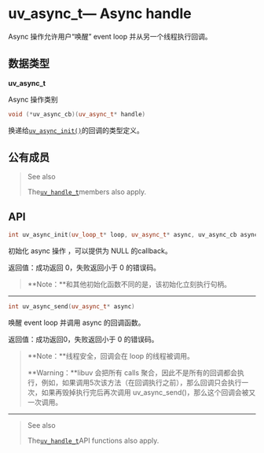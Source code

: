 # uv\_async\_t— Async handle

Async 操作允许用户“唤醒” event loop 并从另一个线程执行回调。

## 数据类型

**uv\_async\_t**

Async 操作类别

```cpp
void (*uv_async_cb)(uv_async_t* handle)
```

换递给[`uv_async_init()`](http://docs.libuv.org/en/v1.x/async.html#c.uv_async_init)的回调的类型定义。

## 公有成员

> See also
>
> The[`uv_handle_t`](http://docs.libuv.org/en/v1.x/handle.html#c.uv_handle_t)members also apply.

## API

```cpp
int uv_async_init(uv_loop_t* loop, uv_async_t* async, uv_async_cb async_cb)
```

初始化 async 操作 ，可以提供为 NULL 的callback。

返回值：成功返回 0，失败返回小于 0 的错误码。

> **Note：**和其他初始化函数不同的是，该初始化立刻执行句柄。

---

```cpp
int uv_async_send(uv_async_t* async)
```

唤醒 event loop 并调用 async 的回调函数。

返回值：成功返回0，失败返回小于 0 的错误码。

> **Note：**线程安全，回调会在 loop 的线程被调用。
>
> **Warning：**libuv 会把所有 calls 聚合，因此不是所有的回调都会执行，例如，如果调用5次该方法（在回调执行之前），那么回调只会执行一次，如果再毁掉执行完后再次调用 uv\_async\_send\(\)，那么这个回调会被又一次调用。

---

> See also
>
> The[`uv_handle_t`](http://docs.libuv.org/en/v1.x/handle.html#c.uv_handle_t)API functions also apply.



